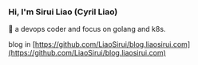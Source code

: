 ### Hi, I'm Sirui Liao (Cyril Liao)

 💬 a devops coder and focus on golang and k8s.

blog in [https://github.com/LiaoSirui/blog.liaosirui.com](https://github.com/LiaoSirui/blog.liaosirui.com)
